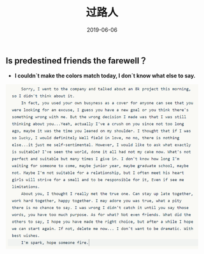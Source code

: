﻿---
layout: post
title: 过路人
date: 2019-06-06 
tags: Life_In_Hurry
---

## Is predestined friends the farewell？

* **I couldn´t make the colors match today, I don´t know what else to say.**

![img15](/images/posts/MyLife/1.png)

